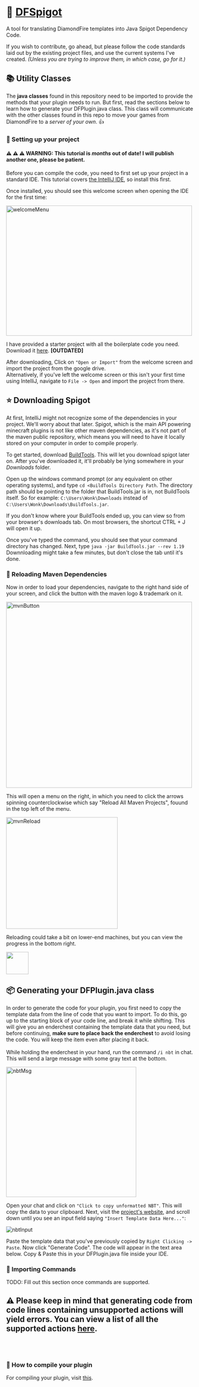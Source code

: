 # 💎 [DFSpigot](https://dfspigot.wonk2.repl.co)
A tool for translating DiamondFire templates into Java Spigot Dependency Code.&nbsp;

If you wish to contribute, go ahead, but please follow the code standards laid out by the existing project files, and use the current systems I've created.
*(Unless you are trying to improve them, in which case, go for it.)*


## 📚 Utility Classes
The **java classes** found in this repository need to be imported to provide the methods that your plugin needs to run. But first, read the sections below to learn how to generate your DFPlugin.java class. This class will communicate with the other classes found in this repo to move your games from DiamondFire to a *server of your own*. 👍

### 💾 Setting up your project

#### ⚠️ ⚠️ ⚠️ **WARNING: This tutorial is** ***months*** **out of date! I will publish another one, please be patient.**

Before you can compile the code, you need to first set up your project in a standard IDE. This tutorial covers [the IntelliJ IDE](https://www.jetbrains.com/idea/download/download-thanks.html?platform=windows&code=IIC), so install this first.

Once installed, you should see this welcome screen when opening the IDE for the first time:

<img src="https://user-images.githubusercontent.com/106038003/179754749-bd1dd846-dc9e-4969-adad-cf449aefd0ec.png" width=500px; height=350px; alt="welcomeMenu">

I have provided a starter project with all the boilerplate code you need. Download it [here](https://drive.google.com/drive/folders/17_R8zd2wP7fS9Sk1wV10HNqDKZxBQKew?usp=sharing). **[OUTDATED]**<br>

After downloading, Click on `"Open or Import"` from the welcome screen and import the project from the google drive.
<br>
Alternatively, if you've left the welcome screen or this isn't your first time using IntelliJ, navigate to `File -> Open` and import the project from there.

## ⭐ Downloading Spigot
At first, IntelliJ might not recognize some of the dependencies in your project. We'll worry about that later. Spigot, which is the main API powering minecraft plugins is not like other maven dependencies, as it's not part of the maven public repository, which means you will need to have it locally stored on your computer in order to compile properly.

To get started, download [BuildTools](https://www.spigotmc.org/wiki/buildtools/). This will let you download spigot later on. After you've downloaded it, it'll probably be lying somewhere in your *Downloads* folder.

Open up the windows command prompt (or any equivalent on other operating systems), and type `cd <BuildTools Directory Path`. The directory path should be pointing to the folder that BuildTools.jar is in, not BuildTools itself. So for example: `C:\Users\Wonk\Downloads` instead of `C:\Users\Wonk\Downloads\BuildTools.jar`.

If you don't know where your BuildTools ended up, you can view so from your browser's downloads tab. On most browsers, the shortcut CTRL + J will open it up.

Once you've typed the command, you should see that your command directory has changed. Next, type `java -jar BuildTools.jar --rev 1.19`
Downnloading might take a few minutes, but don't close the tab until it's done.

### 🔄 Reloading Maven Dependencies
Now in order to load your dependencies, navigate to the right hand side of your screen, and click the button with the maven logo & trademark on it.

<img src="https://user-images.githubusercontent.com/106038003/179745648-7885d6f1-25dd-45fa-b743-60bb19eabd8e.png" height=500px; alt="mvnButton">

This will open a menu on the right, in which you need to click the arrows spinning counterclockwise which say "Reload All Maven Projects", fouund in the top left of the menu.

<img src="https://user-images.githubusercontent.com/106038003/181191826-ce61cf87-fdbd-4baf-9c80-ab8fcd4e6104.png" height=300px; alt="mvnReload">

Reloading could take a bit on lower-end machines, but you can view the progress in the bottom right.

<img src="https://user-images.githubusercontent.com/106038003/181192690-5bb6174d-6581-4907-a83f-ba3f9fc5a206.png" height=60px;>
<br>


## 📦 Generating your DFPlugin.java class
In order to generate the code for your plugin, you first need to copy the template data from the line of code that you want to import. To do this, go up to the starting block of your code line, and break it while shifting. This will give you an enderchest containing the template data that you need, but before continuing, **make sure to place back the enderchest** to avoid losing the code. You will keep the item even after placing it back.
<br><br>
While holding the enderchest in your hand, run the command `/i nbt` in chat. This will send a large message with some gray text at the bottom.


<img src="https://user-images.githubusercontent.com/106038003/179759270-3ab19a91-d937-4e7d-9895-906abb05672d.png" height=350px; alt="nbtMsg">

Open your chat and click on `"Click to copy unformatted NBT"`. This will copy the data to your clipboard. Next, visit the [project's website](https://dfspigot.wonk2.repl.co/), and scroll down until you see an input field saying `"Insert Template Data Here..."`:

<img src="https://user-images.githubusercontent.com/106038003/179760177-955f575e-23c7-47bc-8d73-f0d9bd90974b.png" alt="nbtInput">

Paste the template data that you've previously copied by `Right Clicking -> Paste`. Now click "Generate Code". The code will appear in the text area below. Copy & Paste this in your DFPlugin.java file inside your IDE.
<br>

### 🎁 Importing Commands
TODO: Fill out this section once commands are supported.

## ⚠️ Please keep in mind that generating code from code lines containing unsupported actions will yield errors. You can view a list of all the supported actions [here](https://github.com/Wonkers0/DFSpigot/blob/main/supported_actions.md).
<br><br>
### 📙 How to compile your plugin
For compiling your plugin, visit [this](https://github.com/Wonkers0/DFSpigot/blob/main/compiling_tutorial.md).
